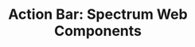 ---
layout: examples.njk
title: 'Action Bar: Spectrum Web Components'
displayName: Action Bar
componentName: action-bar
componentHeading: sp-action-bar
tags:
- component-examples
---